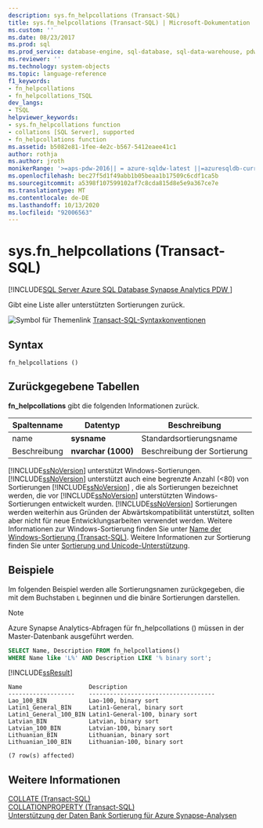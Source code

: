 ```yaml
---
description: sys.fn_helpcollations (Transact-SQL)
title: sys.fn_helpcollations (Transact-SQL) | Microsoft-Dokumentation
ms.custom: ''
ms.date: 08/23/2017
ms.prod: sql
ms.prod_service: database-engine, sql-database, sql-data-warehouse, pdw
ms.reviewer: ''
ms.technology: system-objects
ms.topic: language-reference
f1_keywords:
- fn_helpcollations
- fn_helpcollations_TSQL
dev_langs:
- TSQL
helpviewer_keywords:
- sys.fn_helpcollations function
- collations [SQL Server], supported
- fn_helpcollations function
ms.assetid: b5082e81-1fee-4e2c-b567-5412eaee41c1
author: rothja
ms.author: jroth
monikerRange: '>=aps-pdw-2016|| = azure-sqldw-latest ||=azuresqldb-current||>=sql-server-2016||=sqlallproducts-allversions||>=sql-server-linux-2017||=azuresqldb-mi-current'
ms.openlocfilehash: bec27f5d1f49abb1b05beaa1b17509c6cdf1ca5b
ms.sourcegitcommit: a5398f107599102af7c8cda815d8e5e9a367ce7e
ms.translationtype: MT
ms.contentlocale: de-DE
ms.lasthandoff: 10/13/2020
ms.locfileid: "92006563"
---
```

# <a name="sysfn_helpcollations-transact-sql"></a>sys.fn_helpcollations (Transact-SQL)

[!INCLUDE[SQL Server Azure SQL Database Synapse Analytics PDW ](../../includes/applies-to-version/sql-asdb-asdbmi-asa-pdw.md)]

  Gibt eine Liste aller unterstützten Sortierungen zurück.  
  
 ![Symbol für Themenlink](../../database-engine/configure-windows/media/topic-link.gif "Symbol für Themenlink") [Transact-SQL-Syntaxkonventionen](../../t-sql/language-elements/transact-sql-syntax-conventions-transact-sql.md)  
  
## <a name="syntax"></a>Syntax  
  
```
fn_helpcollations ()  
```  
  
## <a name="tables-returned"></a>Zurückgegebene Tabellen

 **fn_helpcollations** gibt die folgenden Informationen zurück.  
  
|Spaltenname|Datentyp|Beschreibung|  
|-----------------|---------------|-----------------|  
|name|**sysname**|Standardsortierungsname|  
|Beschreibung|**nvarchar (1000)**|Beschreibung der Sortierung|  
  
 [!INCLUDE[ssNoVersion](../../includes/ssnoversion-md.md)] unterstützt Windows-Sortierungen. [!INCLUDE[ssNoVersion](../../includes/ssnoversion-md.md)] unterstützt auch eine begrenzte Anzahl (<80) von Sortierungen [!INCLUDE[ssNoVersion](../../includes/ssnoversion-md.md)] , die als Sortierungen bezeichnet werden, die vor [!INCLUDE[ssNoVersion](../../includes/ssnoversion-md.md)] unterstützten Windows-Sortierungen entwickelt wurden. [!INCLUDE[ssNoVersion](../../includes/ssnoversion-md.md)] Sortierungen werden weiterhin aus Gründen der Abwärtskompatibilität unterstützt, sollten aber nicht für neue Entwicklungsarbeiten verwendet werden. Weitere Informationen zur Windows-Sortierung finden Sie unter [Name der Windows-Sortierung &#40;Transact-SQL&#41;](../../t-sql/statements/windows-collation-name-transact-sql.md). Weitere Informationen zur Sortierung finden Sie unter [Sortierung und Unicode-Unterstützung](../../relational-databases/collations/collation-and-unicode-support.md).  
  
## <a name="examples"></a>Beispiele

 Im folgenden Beispiel werden alle Sortierungsnamen zurückgegeben, die mit dem Buchstaben `L` beginnen und die binäre Sortierungen darstellen.

> [!Note]
> Azure Synapse Analytics-Abfragen für fn_helpcollations () müssen in der Master-Datenbank ausgeführt werden.  
  
```sql  
SELECT Name, Description FROM fn_helpcollations()  
WHERE Name like 'L%' AND Description LIKE '% binary sort';  
```  
  
 [!INCLUDE[ssResult](../../includes/ssresult-md.md)]  
  
 ```
 Name                   Description  
 -------------------    ------------------------------------  
 Lao_100_BIN            Lao-100, binary sort  
 Latin1_General_BIN     Latin1-General, binary sort  
 Latin1_General_100_BIN Latin1-General-100, binary sort  
 Latvian_BIN            Latvian, binary sort  
 Latvian_100_BIN        Latvian-100, binary sort  
 Lithuanian_BIN         Lithuanian, binary sort  
 Lithuanian_100_BIN     Lithuanian-100, binary sort  
  
 (7 row(s) affected)  
 ```
  
## <a name="see-also"></a>Weitere Informationen

[COLLATE &#40;Transact-SQL&#41;](~/t-sql/statements/collations.md)   
[COLLATIONPROPERTY &#40;Transact-SQL&#41;](../../t-sql/functions/collation-functions-collationproperty-transact-sql.md)  
[Unterstützung der Daten Bank Sortierung für Azure Synapse-Analysen](https://azure.microsoft.com/blog/database-collation-support-for-azure-sql-data-warehouse-2)  
